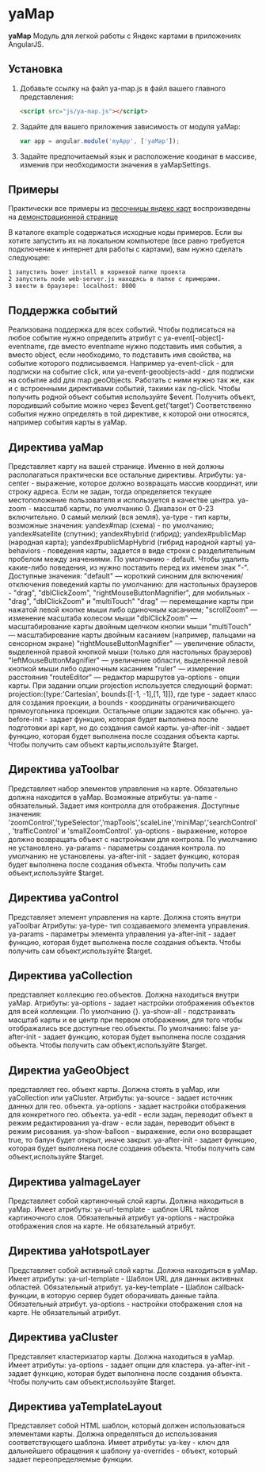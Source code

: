 yaMap
==========

**yaMap** Модуль для легкой работы с Яндекс картами в приложениях AngularJS.

Установка
-----
1. Добавьте ссылку на файл ya-map.js в файл вашего главного представления:

   ```html
   <script src="js/ya-map.js"></script>
   ```
2. Задайте для вашего приложения зависимость от модуля yaMap:

   ```javascript
   var app = angular.module('myApp', ['yaMap']);
   ```

3. Задайте предпочитаемый язык и расположение коодинат в массиве, изменив при необходимости значения в yaMapSettings.

Примеры
-----
Практически все примеры из [песочницы яндекс карт](http://api.yandex.ru/maps/jsbox/) воспроизведены на [демонстрационной странице](http://tulov-alex.ru)

В каталоге example содержаться исходные коды примеров. Если вы хотите запустить их на локальном компьютере (все равно требуется подключение к интернет для работы с картами), вам нужно сделать следующее:

    1 запустить bower install в корневой папке проекта
    2 запустить node web-server.js находясь в папке с примерами.
    3 ввести в браузере: localhost: 8000

Поддержка событий
-----
Реализована поддержка для всех событий. Чтобы подписаться на любое событие нужно определить атрибут с ya-event[-object]-eventname, где вместо eventname нужно подставить имя события, а вместо object, если необходимо, то подставить имя свойства, на событие которого подписываемся. Например ya-event-click - для подписки на событие click, или ya-event-geoobjects-add - для подписки на событие add для map.geoObjects. Работать с ними нужно так же, как и с встроенными директивами событий, такими как ng-click.
Чтобы получить родной объект события используйте $event. Получить объект, породивший событие можно через $event.get('target')
Соответственно события нужно определять в той директиве, к которой они относятся, например события карты в yaMap.

Директива yaMap
-----
Представляет карту на вашей странице. Именно в ней должны располагаться практически все остальные директивы.
Атрибуты:
    ya-center - выражение, которое должно возвращать массив координат, или строку адреса. Если не задан, тогда определяется текущее местоположение пользователя и используется в качестве центра.
    ya-zoom - массштаб карты, по умолчанию 0. Диапазон от 0-23 включительно. 0 самый мелкий (вся земля).
    ya-type - тип карты, возможные значения:
        yandex#map (схема) - по умолчанию;
        yandex#satellite (спутник);
        yandex#hybrid (гибрид);
        yandex#publicMap (народная карта);
        yandex#publicMapHybrid (гибрид народной карты)
    ya-behaviors - поведения карты, задается в виде строки с разделительным пробелом между значениями. По умолчанию - default. Чтобы удалить какие-либо поведения, из нужно поставить перед их именем знак "-". Доступные значения:
            "default" — короткий 	синоним для включения/отключения поведений карты по умолчанию:
                для настольных браузеров - "drag", "dblClickZoom", "rightMouseButtonMagnifier",
                для мобильных - "drag", "dblClickZoom" и "multiTouch"
            "drag" — перемещание 	карты при нажатой левой кнопке мыши либо одиночным касанием;
            "scrollZoom" — изменение масштаба колесом мыши
            "dblClickZoom" — масштабирование карты двойным щелчком кнопки мыши
            "multiTouch" — масштабирование карты двойным касанием (например, пальцами на сенсорном экране)
            "rightMouseButtonMagnifier" — увеличение области, выделенной правой кнопкой мыши (только для настольных браузеров)
            "leftMouseButtonMagnifier" — увеличение области, выделенной левой кнопкой мыши либо одиночным касанием
            "ruler" — измерение 	расстояния
            "routeEditor" — редактор маршрутов
    ya-options - опции карты. При задании опции projection используется следующий формат:
        projection:{type:'Cartesian', bounds:[[-1, -1],[1, 1]]}, где type - задает класс для создания проекции, а bounds - координаты ограничивающего прямоугольника проекции. Остальные опции задаются как обычно.
    ya-before-init - задает функцию, которая будет выполнена после подготовки api карт, но до создания самой карты.
    ya-after-init - задает функцию, которая будет выполнена после создания объекта карты. Чтобы получить сам объект карты,используйте $target.

 Директива yaToolbar
 -----
Представляет набор элементов управления на карте. Обязательно должна находится в yaMap. Возможные атрибуты:
    ya-name - обязательный. Задает имя контролла для отображения. Доступные значения: 'zoomControl','typeSelector','mapTools','scaleLine','miniMap','searchControl', 'trafficControl' и 'smallZoomControl'.
    ya-options - выражение, которое должно возвращать объект с настройками для контрола. По умолчанию не установлено.
    ya-params - параметры создания контрола. по умолчанию не установлены.
    ya-after-init - задает функцию, которая будет выполнена после создания объекта. Чтобы получить сам объект,используйте $target.

Директива yaControl
-----
Представляет элемент управления на карте. Должна стоять внутри yaToolbar Атрибуты:
    ya-type- тип создаваемого элемента управления.
    ya-params - параметры элемента управления
    ya-after-init - задает функцию, которая будет выполнена после создания объекта. Чтобы получить сам объект,используйте $target.

Директива yaCollection
-----
представляет коллекцию гео.объектов. Должна находиться внутри yaMap. Атрибуты:
    ya-options - задает настройки отображения объектов для всей коллекции. По умолчанию {}.
    ya-show-all - подстраивать масштаб карты и ее центр при первом отображении, для того чтобы отображались все доступные гео.объекты. По умолчанию: false
    ya-after-init - задает функцию, которая будет выполнена после создания объекта. Чтобы получить сам объект,используйте $target.

Директиа yaGeoObject
-----
представляет гео. объект карты. Должна стоять в yaMap, или yaCollection или yaCluster. Атрибуты:
    ya-source - задает источник данных для гео. объекта.
    ya-options - задает настройки отображения для конкретного гео. объекта.
    ya-edit - если задан, переводит объект в режим редактирования
    ya-draw - если задан, переводит объект в режим рисования.
    ya-show-balloon - выражение, если оно возвращает true, то балун будет открыт, иначе закрыт.
    ya-after-init - задает функцию, которая будет выполнена после создания объекта. Чтобы получить сам объект,используйте $target.

Директива yaImageLayer
-----
Представляет собой картиночный слой карты. Должна находиться в yaMap. Имеет атрибуты:
    ya-url-template - шаблон URL тайлов картиночного слоя. Обязательный атрибут
    ya-options - настройка отображения слоя на карте. Не обязательный атрибут.

Директива yaHotspotLayer
-----
Представляет собой активный слой карты. Должна находиться в yaMap. Имеет атрибуты:
    ya-url-template - Шаблон URL для данных активных областей. Обязательный атрибут.
    ya-key-template - Шаблон callback-функции, в которую сервер будет оборачивать данные тайла. Обязательный атрибут.
    ya-options - настройки отображения слоя на карте. Не обязательный атрибут.

Директива yaCluster
-----
Представляет кластеризатор карты. Должна находиться в yaMap. Имеет атрибуты:
    ya-options - задает опции для кластера.
    ya-after-init - задает функцию, которая будет выполнена после создания объекта. Чтобы получить сам объект,используйте $target.

Директива yaTemplateLayout
-----
Представляет собой HTML шаблон, который должен использоваться элементами карты. Должна определяться до использования соответствующего шаблона. Имеет атрибуты:
ya-key - ключ для дальнейшего обращения к шаблону
ya-overrides - объект, который задает переопределяемые функции.

